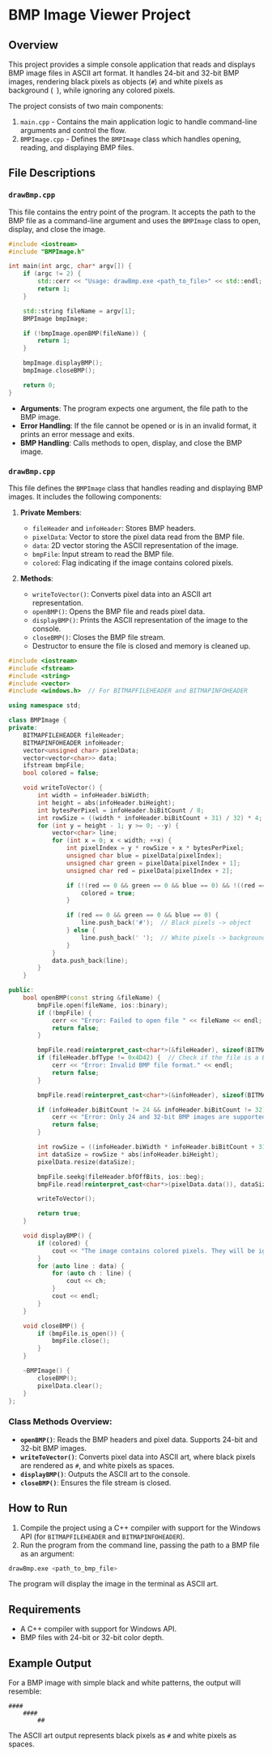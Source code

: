 
# BMP Image Viewer Project

## Overview

This project provides a simple console application that reads and displays BMP image files in ASCII art format. It handles 24-bit and 32-bit BMP images, rendering black pixels as objects (`#`) and white pixels as background (` `), while ignoring any colored pixels.

The project consists of two main components:
1. `main.cpp` - Contains the main application logic to handle command-line arguments and control the flow.
2. `BMPImage.cpp` - Defines the `BMPImage` class which handles opening, reading, and displaying BMP files.

## File Descriptions

### `drawBmp.cpp`

This file contains the entry point of the program. It accepts the path to the BMP file as a command-line argument and uses the `BMPImage` class to open, display, and close the image.

```cpp
#include <iostream>
#include "BMPImage.h"

int main(int argc, char* argv[]) {
    if (argc != 2) {
        std::cerr << "Usage: drawBmp.exe <path_to_file>" << std::endl;
        return 1;
    }

    std::string fileName = argv[1];
    BMPImage bmpImage;

    if (!bmpImage.openBMP(fileName)) {
        return 1;
    }

    bmpImage.displayBMP();
    bmpImage.closeBMP();

    return 0;
}
```

- **Arguments**: The program expects one argument, the file path to the BMP image.
- **Error Handling**: If the file cannot be opened or is in an invalid format, it prints an error message and exits.
- **BMP Handling**: Calls methods to open, display, and close the BMP image.

### `drawBmp.cpp`

This file defines the `BMPImage` class that handles reading and displaying BMP images. It includes the following components:

1. **Private Members**:
   - `fileHeader` and `infoHeader`: Stores BMP headers.
   - `pixelData`: Vector to store the pixel data read from the BMP file.
   - `data`: 2D vector storing the ASCII representation of the image.
   - `bmpFile`: Input stream to read the BMP file.
   - `colored`: Flag indicating if the image contains colored pixels.

2. **Methods**:
   - `writeToVector()`: Converts pixel data into an ASCII art representation.
   - `openBMP()`: Opens the BMP file and reads pixel data.
   - `displayBMP()`: Prints the ASCII representation of the image to the console.
   - `closeBMP()`: Closes the BMP file stream.
   - Destructor to ensure the file is closed and memory is cleaned up.

```cpp
#include <iostream>
#include <fstream>
#include <string>
#include <vector>
#include <windows.h>  // For BITMAPFILEHEADER and BITMAPINFOHEADER

using namespace std;

class BMPImage {
private:
    BITMAPFILEHEADER fileHeader;
    BITMAPINFOHEADER infoHeader;
    vector<unsigned char> pixelData;
    vector<vector<char>> data;
    ifstream bmpFile;
    bool colored = false;

    void writeToVector() {
        int width = infoHeader.biWidth;
        int height = abs(infoHeader.biHeight);
        int bytesPerPixel = infoHeader.biBitCount / 8;
        int rowSize = ((width * infoHeader.biBitCount + 31) / 32) * 4;
        for (int y = height - 1; y >= 0; --y) {
            vector<char> line;
            for (int x = 0; x < width; ++x) {
                int pixelIndex = y * rowSize + x * bytesPerPixel;
                unsigned char blue = pixelData[pixelIndex];
                unsigned char green = pixelData[pixelIndex + 1];
                unsigned char red = pixelData[pixelIndex + 2];

                if (!(red == 0 && green == 0 && blue == 0) && !((red == 255 && green == 255 && blue == 255))) {
                    colored = true;
                }

                if (red == 0 && green == 0 && blue == 0) {
                    line.push_back('#');  // Black pixels -> object
                } else {
                    line.push_back(' ');  // White pixels -> background
                }
            }
            data.push_back(line);
        }
    }

public:
    bool openBMP(const string &fileName) {
        bmpFile.open(fileName, ios::binary);
        if (!bmpFile) {
            cerr << "Error: Failed to open file " << fileName << endl;
            return false;
        }

        bmpFile.read(reinterpret_cast<char*>(&fileHeader), sizeof(BITMAPFILEHEADER));
        if (fileHeader.bfType != 0x4D42) {  // Check if the file is a BMP
            cerr << "Error: Invalid BMP file format." << endl;
            return false;
        }

        bmpFile.read(reinterpret_cast<char*>(&infoHeader), sizeof(BITMAPINFOHEADER));

        if (infoHeader.biBitCount != 24 && infoHeader.biBitCount != 32) {
            cerr << "Error: Only 24 and 32-bit BMP images are supported." << endl;
            return false;
        }

        int rowSize = ((infoHeader.biWidth * infoHeader.biBitCount + 31) / 32) * 4;
        int dataSize = rowSize * abs(infoHeader.biHeight);
        pixelData.resize(dataSize);

        bmpFile.seekg(fileHeader.bfOffBits, ios::beg);
        bmpFile.read(reinterpret_cast<char*>(pixelData.data()), dataSize);

        writeToVector();

        return true;
    }

    void displayBMP() {
        if (colored) {
            cout << "The image contains colored pixels. They will be ignored when output." << endl;
        }
        for (auto line : data) {
            for (auto ch : line) {
                cout << ch;
            }
            cout << endl;
        }
    }

    void closeBMP() {
        if (bmpFile.is_open()) {
            bmpFile.close();
        }
    }

    ~BMPImage() {
        closeBMP();
        pixelData.clear();
    }
};
```

### Class Methods Overview:

- **`openBMP()`**: Reads the BMP headers and pixel data. Supports 24-bit and 32-bit BMP images.
- **`writeToVector()`**: Converts pixel data into ASCII art, where black pixels are rendered as `#`, and white pixels as spaces.
- **`displayBMP()`**: Outputs the ASCII art to the console.
- **`closeBMP()`**: Ensures the file stream is closed.

## How to Run

1. Compile the project using a C++ compiler with support for the Windows API (for `BITMAPFILEHEADER` and `BITMAPINFOHEADER`).
2. Run the program from the command line, passing the path to a BMP file as an argument:

```bash
drawBmp.exe <path_to_bmp_file>
```

The program will display the image in the terminal as ASCII art.

## Requirements

- A C++ compiler with support for Windows API.
- BMP files with 24-bit or 32-bit color depth.

## Example Output

For a BMP image with simple black and white patterns, the output will resemble:

```
####      
    ####  
        ##
```

The ASCII art output represents black pixels as `#` and white pixels as spaces.
